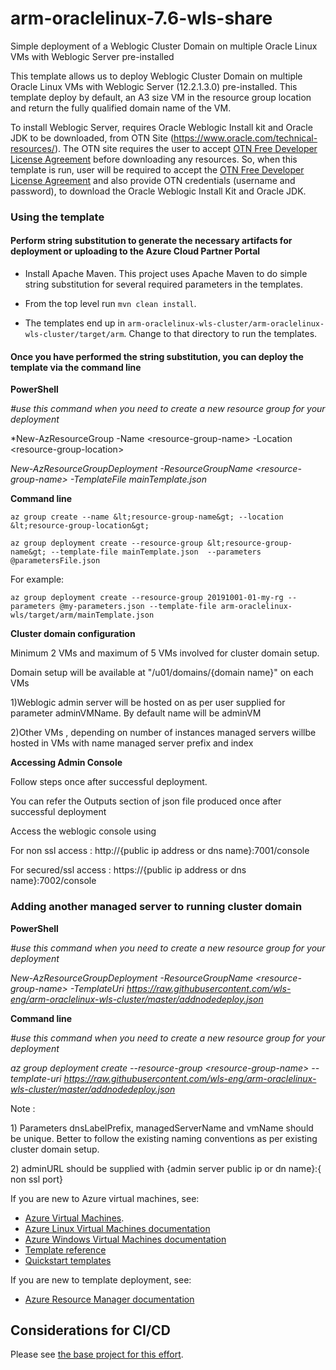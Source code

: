 # arm-oraclelinux-7.6-wls-share
 Simple deployment of a Weblogic Cluster Domain on multiple Oracle Linux VMs with Weblogic Server pre-installed

This template allows us to deploy Weblogic Cluster Domain on multiple Oracle Linux VMs with Weblogic Server (12.2.1.3.0) pre-installed. 
This template deploy by default, an A3 size VM in the resource group location and return the fully qualified domain name of the VM.

To install Weblogic Server, requires Oracle Weblogic Install kit and Oracle JDK to be downloaded, from OTN Site (https://www.oracle.com/technical-resources/). The OTN site requires the user to accept <a href="https://www.oracle.com/downloads/licenses/standard-license.html">OTN Free Developer License Agreement</a> before downloading any resources. 
So, when this template is run, user will be required to accept the <a href="https://www.oracle.com/downloads/licenses/standard-license.html">OTN Free Developer License Agreement</a> and also provide OTN credentials (username and password), to download the Oracle Weblogic Install Kit and Oracle JDK.


<h3>Using the template</h3>

<h4>Perform string substitution to generate the necessary artifacts for deployment or uploading to the Azure Cloud Partner Portal</h4>

* Install Apache Maven.  This project uses Apache Maven to do simple
  string substitution for several required parameters in the templates.
  
* From the top level run `mvn clean install`.

* The templates end up in `arm-oraclelinux-wls-cluster/arm-oraclelinux-wls-cluster/target/arm`.  Change to that directory to run the templates.

<h4>Once you have performed the string substitution, you can deploy the template via the command line</h4>



**PowerShell** 

*#use this command when you need to create a new resource group for your deployment*

*New-AzResourceGroup -Name &lt;resource-group-name&gt; -Location &lt;resource-group-location&gt; 

*New-AzResourceGroupDeployment -ResourceGroupName &lt;resource-group-name&gt; -TemplateFile mainTemplate.json*

**Command line**

```
az group create --name &lt;resource-group-name&gt; --location &lt;resource-group-location&gt;

az group deployment create --resource-group &lt;resource-group-name&gt; --template-file mainTemplate.json  --parameters @parametersFile.json
```

For example:

```
az group deployment create --resource-group 20191001-01-my-rg --parameters @my-parameters.json --template-file arm-oraclelinux-wls/target/arm/mainTemplate.json
```

**Cluster domain configuration**
<p>Minimum 2 VMs  and maximum of 5 VMs involved for cluster domain setup.</p>
<p>Domain setup will be available at "/u01/domains/{domain name}" on each VMs
<p>1)Weblogic admin server will be hosted on as per user supplied for parameter adminVMName. By default name will be adminVM </p>
<p>2)Other VMs , depending on number of instances managed servers willbe hosted in VMs with name managed server prefix and index   </p>

**Accessing Admin Console**
<p>
Follow steps once after successful deployment.
 <p> You can refer the Outputs section of json file produced once after successful deployment
 <p> Access the weblogic console using </p>
 <p>   For non ssl access     : http://{public ip address or dns name}:7001/console </p>
 <p>   For secured/ssl access : https://{public ip address or dns name}:7002/console </p>
</p>

<h3> Adding another managed server to  running cluster domain </h3>

**PowerShell** 

*#use this command when you need to create a new resource group for your deployment*

*New-AzResourceGroupDeployment -ResourceGroupName &lt;resource-group-name&gt; -TemplateUri https://raw.githubusercontent.com/wls-eng/arm-oraclelinux-wls-cluster/master/addnodedeploy.json*

**Command line**

*#use this command when you need to create a new resource group for your deployment*

*az group deployment create --resource-group &lt;resource-group-name&gt; --template-uri https://raw.githubusercontent.com/wls-eng/arm-oraclelinux-wls-cluster/master/addnodedeploy.json*

<p>Note : </p>
 <p>1) Parameters dnsLabelPrefix, managedServerName and vmName should be unique. Better to follow the existing naming conventions as per existing cluster domain setup. </p>
 <p>2) adminURL should be supplied with {admin server public ip or dn name}:{ non ssl port} </p>
 

If you are new to Azure virtual machines, see:

- [Azure Virtual Machines](https://azure.microsoft.com/services/virtual-machines/).
- [Azure Linux Virtual Machines documentation](https://docs.microsoft.com/azure/virtual-machines/linux/)
- [Azure Windows Virtual Machines documentation](https://docs.microsoft.com/azure/virtual-machines/windows/)
- [Template reference](https://docs.microsoft.com/azure/templates/microsoft.compute/allversions)
- [Quickstart templates](https://azure.microsoft.com/resources/templates/?resourceType=Microsoft.Compute&pageNumber=1&sort=Popular)

If you are new to template deployment, see:

- [Azure Resource Manager documentation](https://docs.microsoft.com/azure/azure-resource-manager/)

## Considerations for CI/CD

Please see [the base project for this effort](https://github.com/edburns/arm-oraclelinux-wls#considerations-for-cicd).
